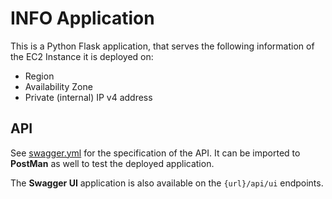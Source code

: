 # INFO Application

This is a Python Flask application, that serves the following information of the EC2 Instance it is deployed on:
- Region
- Availability Zone
- Private (internal) IP v4 address

## API

See [swagger.yml](openapi/swagger.yml) for the specification of the API. It can be imported to **PostMan** as well to test the deployed application.

The **Swagger UI** application is also available on the `{url}/api/ui` endpoints.